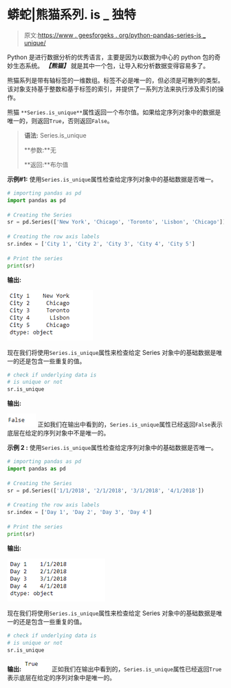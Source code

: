 # 蟒蛇|熊猫系列. is _ 独特

> 原文:[https://www . geesforgeks . org/python-pandas-series-is _ unique/](https://www.geeksforgeeks.org/python-pandas-series-is_unique/)

Python 是进行数据分析的优秀语言，主要是因为以数据为中心的 python 包的奇妙生态系统。 ***【熊猫】*** 就是其中一个包，让导入和分析数据变得容易多了。

熊猫系列是带有轴标签的一维数组。标签不必是唯一的，但必须是可散列的类型。该对象支持基于整数和基于标签的索引，并提供了一系列方法来执行涉及索引的操作。

熊猫 `**Series.is_unique**`属性返回一个布尔值。如果给定序列对象中的数据是唯一的，则返回`True`，否则返回`False`。

> **语法:** Series.is_unique
> 
> **参数:**无
> 
> **返回:**布尔值

**示例#1:** 使用`Series.is_unique`属性检查给定序列对象中的基础数据是否唯一。

```py
# importing pandas as pd
import pandas as pd

# Creating the Series
sr = pd.Series(['New York', 'Chicago', 'Toronto', 'Lisbon', 'Chicago'])

# Creating the row axis labels
sr.index = ['City 1', 'City 2', 'City 3', 'City 4', 'City 5'] 

# Print the series
print(sr)
```

**输出:**

![](img/8dfa831945631ae9b42922e0966ee48c.png)

现在我们将使用`Series.is_unique`属性来检查给定 Series 对象中的基础数据是唯一的还是包含一些重复的值。

```py
# check if underlying data is
# is unique or not
sr.is_unique
```

**输出:**

![](img/96e6b1374f483ec30914ba4779d7d2d7.png)
正如我们在输出中看到的，`Series.is_unique`属性已经返回`False`表示底层在给定的序列对象中不是唯一的。

**示例 2 :** 使用`Series.is_unique`属性检查给定序列对象中的基础数据是否唯一。

```py
# importing pandas as pd
import pandas as pd

# Creating the Series
sr = pd.Series(['1/1/2018', '2/1/2018', '3/1/2018', '4/1/2018'])

# Creating the row axis labels
sr.index = ['Day 1', 'Day 2', 'Day 3', 'Day 4']

# Print the series
print(sr)
```

**输出:**

![](img/a519278b0c944bba68cf9df8e3566a3b.png)

现在我们将使用`Series.is_unique`属性来检查给定 Series 对象中的基础数据是唯一的还是包含一些重复的值。

```py
# check if underlying data is
# is unique or not
sr.is_unique
```

**输出:**
![](img/1f254e9b60b8548f0a0aaa9c05b22ae6.png)
正如我们在输出中看到的，`Series.is_unique`属性已经返回`True`表示底层在给定的序列对象中是唯一的。